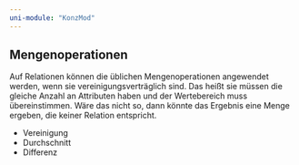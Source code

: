 ```yaml
---
uni-module: "KonzMod"
---
```


## Mengenoperationen

Auf Relationen können die üblichen Mengenoperationen angewendet werden, wenn sie vereinigungsverträglich sind. Das heißt sie müssen die gleiche Anzahl an Attributen haben und der Wertebereich muss übereinstimmen.
Wäre das nicht so, dann könnte das Ergebnis eine Menge ergeben, die keiner Relation entspricht.

- Vereinigung
- Durchschnitt
- Differenz
